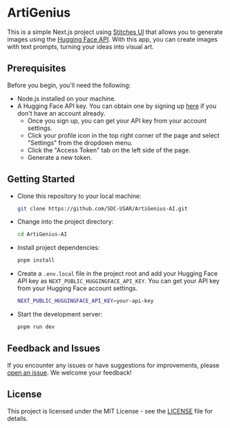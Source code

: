 # ArtiGenius

This is a simple Next.js project using [Stitches UI](https://stitches.dev/) that allows you to generate images using the [Hugging Face API](https://huggingface.co/). With this app, you can create images with text prompts, turning your ideas into visual art.

## Prerequisites

Before you begin, you'll need the following:

-   Node.js installed on your machine.
-   A Hugging Face API key. You can obtain one by signing up [here](https://huggingface.co/) if you don't have an account already.
    - Once you sign up, you can get your API key from your account settings.
    - Click your profile icon in the top right corner of the page and select "Settings" from the dropdown menu.
    - Click the "Access Token" tab on the left side of the page.
    - Generate a new token.

## Getting Started

-   Clone this repository to your local machine:

    ```bash
    git clone https://github.com/SDC-USAR/ArtiGenius-AI.git
    ```

-   Change into the project directory:
    ```bash
    cd ArtiGenius-AI
    ```
-   Install project dependencies:
    ```bash
    pnpm install
    ```
-   Create a `.env.local` file in the project root and add your Hugging Face API key as `NEXT_PUBLIC_HUGGINGFACE_API_KEY`. You can get your API key from your Hugging Face account settings.

    ```bash
    NEXT_PUBLIC_HUGGINGFACE_API_KEY=your-api-key
    ```

-   Start the development server:
    ```bash
    pnpm run dev
    ```

## Feedback and Issues

If you encounter any issues or have suggestions for improvements, please [open an issue](https://github.com/SDC-USAR/ArtiGenius-AI/issues/new). We welcome your feedback!

## License

This project is licensed under the MIT License - see the [LICENSE](https://github.com/SDC-USAR/ArtiGenius-AI/blob/main/LICENSE) file for details.
